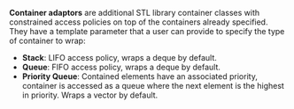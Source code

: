 **Container adaptors** are additional STL library container classes with constrained access policies on top of the containers already specified. They have a template parameter that a user can provide to specify the type of container to wrap:

- **Stack**: LIFO access policy, wraps a deque by default.
- **Queue**: FIFO access policy, wraps a deque by default.
- **Priority Queue**: Contained elements have an associated priority, container is accessed as a queue where the next element is the highest in priority. Wraps a vector by default.